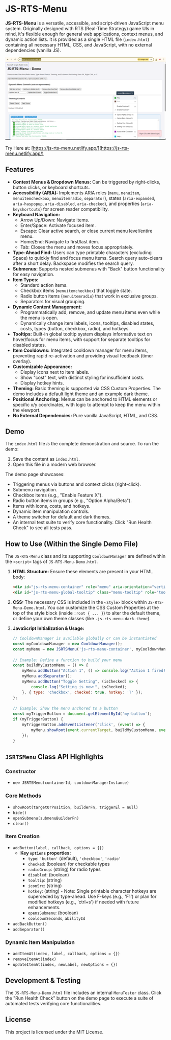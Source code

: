 # JS-RTS-Menu

**JS-RTS-Menu** is a versatile, accessible, and script-driven JavaScript menu system. Originally designed with RTS (Real-Time Strategy) game UIs in mind, it's flexible enough for general web applications, context menus, and dynamic action lists. It is provided as a single HTML file (`index.html`) containing all necessary HTML, CSS, and JavaScript, with no external dependencies (vanilla JS).

![screenshot](https://raw.githubusercontent.com/BadFoxAI/js-rts-menu/main/screenshot.png)

Try Here at: [https://js-rts-menu.netlify.app/](https://js-rts-menu.netlify.app/)


## Features

*   **Context Menus & Dropdown Menus:** Can be triggered by right-clicks, button clicks, or keyboard shortcuts.
*   **Accessibility (ARIA):** Implements ARIA roles (`menu`, `menuitem`, `menuitemcheckbox`, `menuitemradio`, `separator`), states (`aria-expanded`, `aria-haspopup`, `aria-disabled`, `aria-checked`), and properties (`aria-keyshortcuts`) for screen reader compatibility.
*   **Keyboard Navigation:**
    *   Arrow Up/Down: Navigate items.
    *   Enter/Space: Activate focused item.
    *   Escape: Clear active search, or close current menu level/entire menu.
    *   Home/End: Navigate to first/last item.
    *   Tab: Closes the menu and moves focus appropriately.
*   **Type-Ahead Find:** Users can type printable characters (excluding Space) to quickly find and focus menu items. Search query auto-clears after a short delay. Backspace modifies the search query.
*   **Submenus:** Supports nested submenus with "Back" button functionality for easy navigation.
*   **Item Types:**
    *   Standard action items.
    *   Checkbox items (`menuitemcheckbox`) that toggle state.
    *   Radio button items (`menuitemradio`) that work in exclusive groups.
    *   Separators for visual grouping.
*   **Dynamic Content Management:**
    *   Programmatically add, remove, and update menu items even while the menu is open.
    *   Dynamically change item labels, icons, tooltips, disabled states, costs, types (button, checkbox, radio), and hotkeys.
*   **Tooltips:** Built-in global tooltip system displays informative text on hover/focus for menu items, with support for separate tooltips for disabled states.
*   **Item Cooldowns:** Integrated cooldown manager for menu items, preventing rapid re-activation and providing visual feedback (timer overlay).
*   **Customizable Appearance:**
    *   Display icons next to item labels.
    *   Show "cost" text, with distinct styling for insufficient costs.
    *   Display hotkey hints.
*   **Theming:** Basic theming is supported via CSS Custom Properties. The demo includes a default light theme and an example dark theme.
*   **Positional Anchoring:** Menus can be anchored to HTML elements or specific x/y coordinates, with logic to attempt to keep the menu within the viewport.
*   **No External Dependencies:** Pure vanilla JavaScript, HTML, and CSS.

## Demo

The `index.html` file *is* the complete demonstration and source. To run the demo:

1.  Save the content as `index.html`.
2.  Open this file in a modern web browser.

The demo page showcases:
*   Triggering menus via buttons and context clicks (right-click).
*   Submenu navigation.
*   Checkbox items (e.g., "Enable Feature X").
*   Radio button items in groups (e.g., "Option Alpha/Beta").
*   Items with icons, costs, and hotkeys.
*   Dynamic item manipulation controls.
*   A theme switcher for default and dark themes.
*   An internal test suite to verify core functionality. Click "Run Health Check" to see all tests pass.

## How to Use (Within the Single Demo File)

The `JS-RTS-Menu` class and its supporting `CooldownManager` are defined within the `<script>` tags of `JS-RTS-Menu-Demo.html`.

1.  **HTML Structure:**
    Ensure these elements are present in your HTML body:
    ```html
    <div id="js-rts-menu-container" role="menu" aria-orientation="vertical"></div>
    <div id="js-rts-menu-global-tooltip" class="menu-tooltip" role="tooltip" aria-hidden="true" tabindex="-1"></div>
    ```

2.  **CSS:**
    The necessary CSS is included in the `<style>` block within `JS-RTS-Menu-Demo.html`. You can customize the CSS Custom Properties at the top of the style block (inside `:root { ... }`) to alter the default theme, or define your own theme classes (like `.js-rts-menu-dark-theme`).

3.  **JavaScript Initialization & Usage:**
    ```javascript
    // CooldownManager is available globally or can be instantiated
    const myCooldownManager = new CooldownManager(); 
    const myMenu = new JSRTSMenu('js-rts-menu-container', myCooldownManager);

    // Example: Define a function to build your menu
    const buildMyCustomMenu = () => {
        myMenu.addButton("Action 1", () => console.log("Action 1 fired!"), { hotkey: 'F5', tooltip: "Perform Action 1" });
        myMenu.addSeparator();
        myMenu.addButton("Toggle Setting", (isChecked) => { 
            console.log("Setting is now:", isChecked);
        }, { type: 'checkbox', checked: true, hotkey: 'T' });
    };

    // Example: Show the menu anchored to a button
    const myTriggerButton = document.getElementById('my-button');
    if (myTriggerButton) {
        myTriggerButton.addEventListener('click', (event) => {
            myMenu.showRoot(event.currentTarget, buildMyCustomMenu, event.currentTarget);
        });
    }
    ```

## `JSRTSMenu` Class API Highlights

### Constructor

*   `new JSRTSMenu(containerId, cooldownManagerInstance)`

### Core Methods

*   `showRoot(targetOrPosition, builderFn, triggerEl = null)`
*   `hide()`
*   `openSubmenu(submenuBuilderFn)`
*   `clear()`

### Item Creation

*   `addButton(label, callback, options = {})`
    *   **Key `options` properties:**
        *   `type`: `'button'` (default), `'checkbox'`, `'radio'`
        *   `checked`: (boolean) for checkable types
        *   `radioGroup`: (string) for radio types
        *   `disabled`: (boolean)
        *   `tooltip`: (string)
        *   `iconSrc`: (string)
        *   `hotkey`: (string) - Note: Single printable character hotkeys are superseded by type-ahead. Use F-keys (e.g., 'F1') or plan for modified hotkeys (e.g., 'ctrl+s') if needed with future enhancements.
        *   `opensSubmenu`: (boolean)
        *   `cooldownSeconds`, `abilityId`
*   `addBackButton()`
*   `addSeparator()`

### Dynamic Item Manipulation

*   `addItemAt(index, label, callback, options = {})`
*   `removeItemAt(index)`
*   `updateItemAt(index, newLabel, newOptions = {})`

## Development & Testing

The `JS-RTS-Menu-Demo.html` file includes an internal `MenuTester` class. Click the "Run Health Check" button on the demo page to execute a suite of automated tests verifying core functionalities.

## License

This project is licensed under the MIT License.
